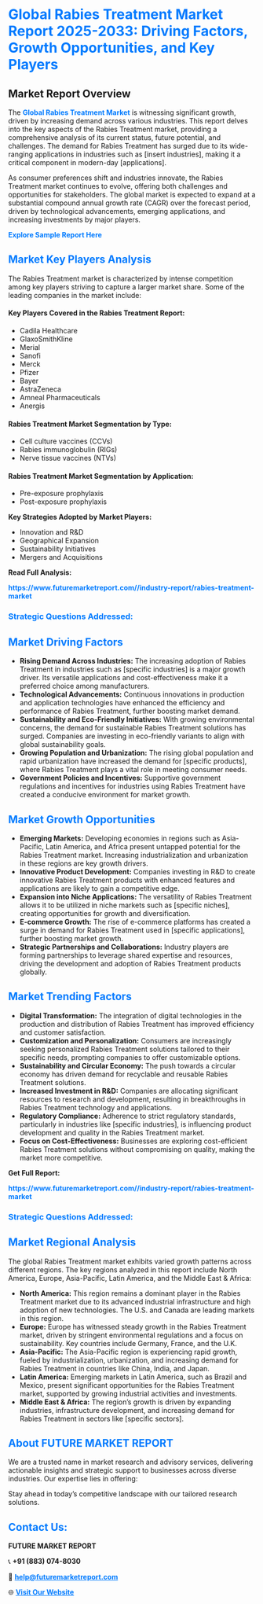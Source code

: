 <h1 style="color: #007BFF;">Global Rabies Treatment Market Report 2025-2033: Driving Factors, Growth Opportunities, and Key Players</h1>

<section id="overview">
<h2>Market Report Overview</h2>
<p>The <a href="https://www.futuremarketreport.com//industry-report/rabies-treatment-market" style="color: #007BFF; text-decoration: none;"><strong>Global Rabies Treatment Market</strong></a> is witnessing significant growth, driven by increasing demand across various industries. This report delves into the key aspects of the Rabies Treatment market, providing a comprehensive analysis of its current status, future potential, and challenges. The demand for Rabies Treatment has surged due to its wide-ranging applications in industries such as [insert industries], making it a critical component in modern-day [applications].</p>
<p>As consumer preferences shift and industries innovate, the Rabies Treatment market continues to evolve, offering both challenges and opportunities for stakeholders. The global market is expected to expand at a substantial compound annual growth rate (CAGR) over the forecast period, driven by technological advancements, emerging applications, and increasing investments by major players.</p>
</section>

<section id="overview">
<p><a href="https://www.futuremarketreport.com//request-sample/reportId=54114" style="color: #007BFF; text-decoration: none;"><strong>Explore Sample Report Here</strong></a></p>
</section>

<section id="key-players">
<h2 style="color: #007BFF;">Market Key Players Analysis</h2>
<p>The Rabies Treatment market is characterized by intense competition among key players striving to capture a larger market share. Some of the leading companies in the market include:</p>
<h4>Key Players Covered in the Rabies Treatment Report:</h4>
<ul><li>Cadila Healthcare</li><li>GlaxoSmithKline</li><li>Merial</li><li>Sanofi</li><li>Merck</li><li>Pfizer</li><li>Bayer</li><li>AstraZeneca</li><li>Amneal Pharmaceuticals</li><li>Anergis</li></ul>
<h4>Rabies Treatment Market Segmentation by Type:</h4>
<ul><li>Cell culture vaccines (CCVs)</li><li>Rabies immunoglobulin (RIGs)</li><li>Nerve tissue vaccines (NTVs)</li></ul>

<h4>Rabies Treatment Market Segmentation by Application:</h4>
<ul><li>Pre-exposure prophylaxis</li><li>Post-exposure prophylaxis</li></ul>
<p><strong>Key Strategies Adopted by Market Players:</strong></p>
<ul>
<li>Innovation and R&D</li>
<li>Geographical Expansion</li>
<li>Sustainability Initiatives</li>
<li>Mergers and Acquisitions</li>
</ul>
</section>

<section>
<p><strong>Read Full Analysis: </strong></p><a href="https://www.futuremarketreport.com//industry-report/rabies-treatment-market" style="color: #007BFF; text-decoration: none;"><strong>https://www.futuremarketreport.com//industry-report/rabies-treatment-market</strong></a>
<h3 style="color: #007BFF;">Strategic Questions Addressed:</h3>
</section>

<section id="driving-factors">
<h2 style="color: #007BFF;">Market Driving Factors</h2>
<ul>
<li><strong>Rising Demand Across Industries:</strong> The increasing adoption of Rabies Treatment in industries such as [specific industries] is a major growth driver. Its versatile applications and cost-effectiveness make it a preferred choice among manufacturers.</li>
<li><strong>Technological Advancements:</strong> Continuous innovations in production and application technologies have enhanced the efficiency and performance of Rabies Treatment, further boosting market demand.</li>
<li><strong>Sustainability and Eco-Friendly Initiatives:</strong> With growing environmental concerns, the demand for sustainable Rabies Treatment solutions has surged. Companies are investing in eco-friendly variants to align with global sustainability goals.</li>
<li><strong>Growing Population and Urbanization:</strong> The rising global population and rapid urbanization have increased the demand for [specific products], where Rabies Treatment plays a vital role in meeting consumer needs.</li>
<li><strong>Government Policies and Incentives:</strong> Supportive government regulations and incentives for industries using Rabies Treatment have created a conducive environment for market growth.</li>
</ul>
</section>

<section id="growth-opportunities">
<h2 style="color: #007BFF;">Market Growth Opportunities</h2>
<ul>
<li><strong>Emerging Markets:</strong> Developing economies in regions such as Asia-Pacific, Latin America, and Africa present untapped potential for the Rabies Treatment market. Increasing industrialization and urbanization in these regions are key growth drivers.</li>
<li><strong>Innovative Product Development:</strong> Companies investing in R&D to create innovative Rabies Treatment products with enhanced features and applications are likely to gain a competitive edge.</li>
<li><strong>Expansion into Niche Applications:</strong> The versatility of Rabies Treatment allows it to be utilized in niche markets such as [specific niches], creating opportunities for growth and diversification.</li>
<li><strong>E-commerce Growth:</strong> The rise of e-commerce platforms has created a surge in demand for Rabies Treatment used in [specific applications], further boosting market growth.</li>
<li><strong>Strategic Partnerships and Collaborations:</strong> Industry players are forming partnerships to leverage shared expertise and resources, driving the development and adoption of Rabies Treatment products globally.</li>
</ul>
</section>

<section id="trending-factors">
<h2 style="color: #007BFF;">Market Trending Factors</h2>
<ul>
<li><strong>Digital Transformation:</strong> The integration of digital technologies in the production and distribution of Rabies Treatment has improved efficiency and customer satisfaction.</li>
<li><strong>Customization and Personalization:</strong> Consumers are increasingly seeking personalized Rabies Treatment solutions tailored to their specific needs, prompting companies to offer customizable options.</li>
<li><strong>Sustainability and Circular Economy:</strong> The push towards a circular economy has driven demand for recyclable and reusable Rabies Treatment solutions.</li>
<li><strong>Increased Investment in R&D:</strong> Companies are allocating significant resources to research and development, resulting in breakthroughs in Rabies Treatment technology and applications.</li>
<li><strong>Regulatory Compliance:</strong> Adherence to strict regulatory standards, particularly in industries like [specific industries], is influencing product development and quality in the Rabies Treatment market.</li>
<li><strong>Focus on Cost-Effectiveness:</strong> Businesses are exploring cost-efficient Rabies Treatment solutions without compromising on quality, making the market more competitive.</li>
</ul>
</section>

<section>
<p><strong>Get Full Report: </strong></p><a href="https://www.futuremarketreport.com//industry-report/rabies-treatment-market" style="color: #007BFF; text-decoration: none;"><strong>https://www.futuremarketreport.com//industry-report/rabies-treatment-market</strong></a>
<h3 style="color: #007BFF;">Strategic Questions Addressed:</h3>
</section>


<section id="regional-analysis">
<h2 style="color: #007BFF;">Market Regional Analysis</h2>
<p>The global Rabies Treatment market exhibits varied growth patterns across different regions. The key regions analyzed in this report include North America, Europe, Asia-Pacific, Latin America, and the Middle East & Africa:</p>
<ul>
<li><strong>North America:</strong> This region remains a dominant player in the Rabies Treatment market due to its advanced industrial infrastructure and high adoption of new technologies. The U.S. and Canada are leading markets in this region.</li>
<li><strong>Europe:</strong> Europe has witnessed steady growth in the Rabies Treatment market, driven by stringent environmental regulations and a focus on sustainability. Key countries include Germany, France, and the U.K.</li>
<li><strong>Asia-Pacific:</strong> The Asia-Pacific region is experiencing rapid growth, fueled by industrialization, urbanization, and increasing demand for Rabies Treatment in countries like China, India, and Japan.</li>
<li><strong>Latin America:</strong> Emerging markets in Latin America, such as Brazil and Mexico, present significant opportunities for the Rabies Treatment market, supported by growing industrial activities and investments.</li>
<li><strong>Middle East & Africa:</strong> The region’s growth is driven by expanding industries, infrastructure development, and increasing demand for Rabies Treatment in sectors like [specific sectors].</li>
</ul>
</section>

<footer>
<h2 style="color: #007BFF;">About FUTURE MARKET REPORT</h2>
<p>We are a trusted name in market research and advisory services, delivering actionable insights and strategic support to businesses across diverse industries. Our expertise lies in offering:</p>

<p>Stay ahead in today’s competitive landscape with our tailored research solutions.</p>

<h2 style="color: #007BFF;">Contact Us:</h2>
<p><strong>FUTURE MARKET REPORT</strong></p>
<p>📞 <strong>+91 (883) 074-8030</strong></p>
<p>📧 <strong><a href="mailto:help@futuremarketreport.com" style="color: #007BFF;">help@futuremarketreport.com</a></strong></p>
<p>🌐 <strong><a href="https://www.futuremarketreport.com/" style="color: #007BFF;">Visit Our Website</a></strong></p>
</footer>